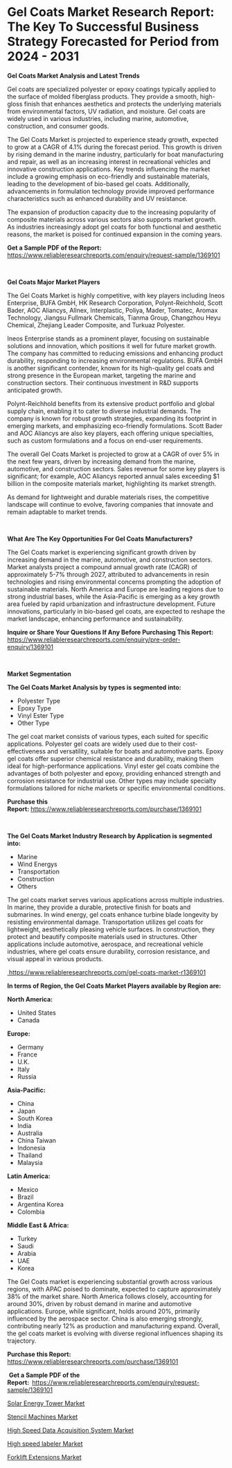 <p><h1>Gel Coats Market Research Report: The Key To Successful Business Strategy Forecasted for Period from 2024 - 2031</h1></p><p><strong>Gel Coats Market Analysis and Latest Trends</strong></p>
<p><p>Gel coats are specialized polyester or epoxy coatings typically applied to the surface of molded fiberglass products. They provide a smooth, high-gloss finish that enhances aesthetics and protects the underlying materials from environmental factors, UV radiation, and moisture. Gel coats are widely used in various industries, including marine, automotive, construction, and consumer goods.</p><p>The Gel Coats Market is projected to experience steady growth, expected to grow at a CAGR of 4.1% during the forecast period. This growth is driven by rising demand in the marine industry, particularly for boat manufacturing and repair, as well as an increasing interest in recreational vehicles and innovative construction applications. Key trends influencing the market include a growing emphasis on eco-friendly and sustainable materials, leading to the development of bio-based gel coats. Additionally, advancements in formulation technology provide improved performance characteristics such as enhanced durability and UV resistance. </p><p>The expansion of production capacity due to the increasing popularity of composite materials across various sectors also supports market growth. As industries increasingly adopt gel coats for both functional and aesthetic reasons, the market is poised for continued expansion in the coming years.</p></p>
<p><strong>Get a Sample PDF of the Report:&nbsp;</strong> <a href="https://www.reliableresearchreports.com/enquiry/request-sample/1369101?utm_campaign=1741&utm_medium=2&utm_source=Github&utm_content=ia&utm_term=18102024&utm_id=gel-coats">https://www.reliableresearchreports.com/enquiry/request-sample/1369101</a></p>
<p>&nbsp;</p>
<p><strong>Gel Coats Major Market Players</strong></p>
<p><p>The Gel Coats Market is highly competitive, with key players including Ineos Enterprise, BUFA GmbH, HK Research Corporation, Polynt-Reichhold, Scott Bader, AOC Aliancys, Allnex, Interplastic, Poliya, Mader, Tomatec, Aromax Technology, Jiangsu Fullmark Chemicals, Tianma Group, Changzhou Heyu Chemical, Zhejiang Leader Composite, and Turkuaz Polyester.</p><p>Ineos Enterprise stands as a prominent player, focusing on sustainable solutions and innovation, which positions it well for future market growth. The company has committed to reducing emissions and enhancing product durability, responding to increasing environmental regulations. BUFA GmbH is another significant contender, known for its high-quality gel coats and strong presence in the European market, targeting the marine and construction sectors. Their continuous investment in R&D supports anticipated growth.</p><p>Polynt-Reichhold benefits from its extensive product portfolio and global supply chain, enabling it to cater to diverse industrial demands. The company is known for robust growth strategies, expanding its footprint in emerging markets, and emphasizing eco-friendly formulations. Scott Bader and AOC Aliancys are also key players, each offering unique specialties, such as custom formulations and a focus on end-user requirements.</p><p>The overall Gel Coats Market is projected to grow at a CAGR of over 5% in the next few years, driven by increasing demand from the marine, automotive, and construction sectors. Sales revenue for some key players is significant; for example, AOC Aliancys reported annual sales exceeding $1 billion in the composite materials market, highlighting its market strength.</p><p>As demand for lightweight and durable materials rises, the competitive landscape will continue to evolve, favoring companies that innovate and remain adaptable to market trends.</p></p>
<p>&nbsp;</p>
<p><strong>What Are The Key Opportunities For Gel Coats Manufacturers?</strong></p>
<p><p>The Gel Coats market is experiencing significant growth driven by increasing demand in the marine, automotive, and construction sectors. Market analysts project a compound annual growth rate (CAGR) of approximately 5-7% through 2027, attributed to advancements in resin technologies and rising environmental concerns prompting the adoption of sustainable materials. North America and Europe are leading regions due to strong industrial bases, while the Asia-Pacific is emerging as a key growth area fueled by rapid urbanization and infrastructure development. Future innovations, particularly in bio-based gel coats, are expected to reshape the market landscape, enhancing performance and sustainability.</p></p>
<p><strong>Inquire or Share Your Questions If Any Before Purchasing This Report:</strong> <a href="https://www.reliableresearchreports.com/enquiry/pre-order-enquiry/1369101?utm_campaign=1741&utm_medium=2&utm_source=Github&utm_content=ia&utm_term=18102024&utm_id=gel-coats">https://www.reliableresearchreports.com/enquiry/pre-order-enquiry/1369101</a></p>
<p>&nbsp;</p>
<p><strong>Market Segmentation</strong></p>
<p><strong>The Gel Coats Market Analysis by types is segmented into:</strong></p>
<p><ul><li>Polyester Type</li><li>Epoxy Type</li><li>Vinyl Ester Type</li><li>Other Type</li></ul></p>
<p><p>The gel coat market consists of various types, each suited for specific applications. Polyester gel coats are widely used due to their cost-effectiveness and versatility, suitable for boats and automotive parts. Epoxy gel coats offer superior chemical resistance and durability, making them ideal for high-performance applications. Vinyl ester gel coats combine the advantages of both polyester and epoxy, providing enhanced strength and corrosion resistance for industrial use. Other types may include specialty formulations tailored for niche markets or specific environmental conditions.</p></p>
<p><strong>Purchase this Report:&nbsp;</strong><a href="https://www.reliableresearchreports.com/purchase/1369101?utm_campaign=1741&utm_medium=2&utm_source=Github&utm_content=ia&utm_term=18102024&utm_id=gel-coats">https://www.reliableresearchreports.com/purchase/1369101</a></p>
<p>&nbsp;</p>
<p><strong>The Gel Coats Market Industry Research by Application is segmented into:</strong></p>
<p><ul><li>Marine</li><li>Wind Energys</li><li>Transportation</li><li>Construction</li><li>Others</li></ul></p>
<p><p>The gel coats market serves various applications across multiple industries. In marine, they provide a durable, protective finish for boats and submarines. In wind energy, gel coats enhance turbine blade longevity by resisting environmental damage. Transportation utilizes gel coats for lightweight, aesthetically pleasing vehicle surfaces. In construction, they protect and beautify composite materials used in structures. Other applications include automotive, aerospace, and recreational vehicle industries, where gel coats ensure durability, corrosion resistance, and visual appeal in various products.</p></p>
<p><a href="https://www.reliableresearchreports.com/gel-coats-market-r1369101?utm_campaign=1741&utm_medium=2&utm_source=Github&utm_content=ia&utm_term=18102024&utm_id=gel-coats">&nbsp;https://www.reliableresearchreports.com/gel-coats-market-r1369101</a></p>
<p><strong>In terms of Region, the Gel Coats Market Players available by Region are:</strong></p>
<p>
    <p> <strong> North America: </strong>
        <ul>
            <li>United States</li>
            <li>Canada</li>
        </ul>
        </p> 
    <p> <strong> Europe: </strong>
        <ul>
            <li>Germany</li>
            <li>France</li>
            <li>U.K.</li>
            <li>Italy</li>
            <li>Russia</li>
        </ul>
        </p> 
    <p> <strong> Asia-Pacific: </strong>
        <ul>
            <li>China</li>
            <li>Japan</li>
            <li>South Korea</li>
            <li>India</li>
            <li>Australia</li>
            <li>China Taiwan</li>
            <li>Indonesia</li>
            <li>Thailand</li>
            <li>Malaysia</li>
        </ul>
        </p> 
    <p> <strong> Latin America: </strong>
        <ul>
            <li>Mexico</li>
            <li>Brazil</li>
            <li>Argentina Korea</li>
            <li>Colombia</li>
        </ul>
        </p> 
    <p> <strong> Middle East & Africa: </strong>
        <ul>
            <li>Turkey</li>
            <li>Saudi</li>
            <li>Arabia</li>
            <li>UAE</li>
            <li>Korea</li>
        </ul>
    </p>
    </p>
<p><p>The Gel Coats market is experiencing substantial growth across various regions, with APAC poised to dominate, expected to capture approximately 38% of the market share. North America follows closely, accounting for around 30%, driven by robust demand in marine and automotive applications. Europe, while significant, holds around 20%, primarily influenced by the aerospace sector. China is also emerging strongly, contributing nearly 12% as production and manufacturing expand. Overall, the gel coats market is evolving with diverse regional influences shaping its trajectory.</p></p>
<p><strong>Purchase this Report: </strong><a href="https://www.reliableresearchreports.com/purchase/1369101?utm_campaign=1741&utm_medium=2&utm_source=Github&utm_content=ia&utm_term=18102024&utm_id=gel-coats">https://www.reliableresearchreports.com/purchase/1369101</a></p>
<p>&nbsp;<strong>Get a Sample PDF of the Report:&nbsp;&nbsp;</strong><a href="https://www.reliableresearchreports.com/enquiry/request-sample/1369101?utm_campaign=1741&utm_medium=2&utm_source=Github&utm_content=ia&utm_term=18102024&utm_id=gel-coats">https://www.reliableresearchreports.com/enquiry/request-sample/1369101</a></p>
<p><strong></strong></p>
<p><p><a href="https://www.linkedin.com/pulse/global-solar-energy-tower-market-landscape-future-trends-dlx2e?utm_campaign=1741&utm_medium=2&utm_source=Github&utm_content=ia&utm_term=18102024&utm_id=gel-coats">Solar Energy Tower Market</a></p><p><a href="https://www.linkedin.com/pulse/stencil-machines-market-size-share-trends-analysis-report-xtnnf?utm_campaign=1741&utm_medium=2&utm_source=Github&utm_content=ia&utm_term=18102024&utm_id=gel-coats">Stencil Machines Market</a></p><p><a href="https://www.linkedin.com/pulse/high-speed-data-acquisition-system-momentum-charting-92-cagr-6u2jc?utm_campaign=1741&utm_medium=2&utm_source=Github&utm_content=ia&utm_term=18102024&utm_id=gel-coats">High Speed Data Acquisition System Market</a></p><p><a href="https://www.linkedin.com/pulse/high-speed-labeler-market-segmentation-applications-types-growth-rdsdf?utm_campaign=1741&utm_medium=2&utm_source=Github&utm_content=ia&utm_term=18102024&utm_id=gel-coats">High speed labeler Market</a></p><p><a href="https://www.linkedin.com/pulse/key-drivers-forklift-extensions-market-trends-future-outlook-xrfdf?utm_campaign=1741&utm_medium=2&utm_source=Github&utm_content=ia&utm_term=18102024&utm_id=gel-coats">Forklift Extensions Market</a></p></p>